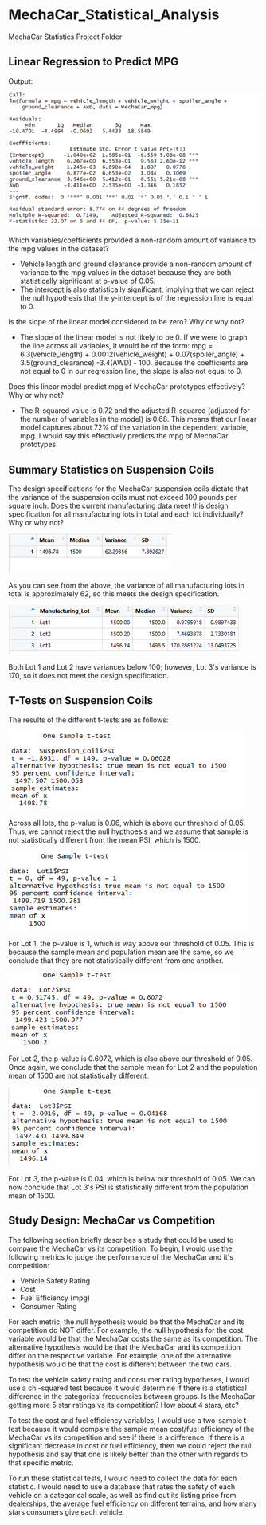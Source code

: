# MechaCar_Statistical_Analysis
MechaCar Statistics Project Folder
## Linear Regression to Predict MPG
Output:

![Regression Output](https://github.com/SethBoswell/MechaCar_Statistical_Analysis/blob/main/Images/Regression%20Output.png)

Which variables/coefficients provided a non-random amount of variance to the mpg values in the dataset?
* Vehicle length and ground clearance provide a non-random amount of variance to the mpg values in the dataset because they are both statistically significant at p-value of 0.05.
* The intercept is also statistically significant, implying that we can reject the null hypothesis that the y-intercept is of the regression line is equal to 0.

Is the slope of the linear model considered to be zero? Why or why not?
* The slope of the linear model is not likely to be 0. If we were to graph the line across all variables, it would be of the form: mpg = 6.3(vehicle_length) + 0.0012(vehicle_weight) + 0.07(spoiler_angle) + 3.5(ground_clearance) -3.4(AWD) - 100. Because the coefficients are not equal to 0 in our regression line, the slope is also not equal to 0.

Does this linear model predict mpg of MechaCar prototypes effectively? Why or why not?
* The R-squared value is 0.72 and the adjusted R-squared (adjusted for the number of variables in the model) is 0.68. This means that our linear model captures about 72% of the variation in the dependent variable, mpg. I would say this effectively predicts the mpg of MechaCar prototypes. 

## Summary Statistics on Suspension Coils
The design specifications for the MechaCar suspension coils dictate that the variance of the suspension coils must not exceed 100 pounds per square inch. Does the current manufacturing data meet this design specification for all manufacturing lots in total and each lot individually? Why or why not?

![Total Summary](https://github.com/SethBoswell/MechaCar_Statistical_Analysis/blob/main/Images/Total%20Summary.png)

As you can see from the above, the variance of all manufacturing lots in total is approximately 62, so this meets the design specification.

![Lot Summary](https://github.com/SethBoswell/MechaCar_Statistical_Analysis/blob/main/Images/Lot%20Summary.png)

Both Lot 1 and Lot 2 have variances below 100; however, Lot 3's variance is 170, so it does not meet the design specification. 

## T-Tests on Suspension Coils

The results of the different t-tests are as follows:

![Total T-Test](https://github.com/SethBoswell/MechaCar_Statistical_Analysis/blob/main/Images/Total%20T-Test.png)

Across all lots, the p-value is 0.06, which is above our threshold of 0.05. Thus, we cannot reject the null hypthoesis and we assume that sample is not statistically different from the mean PSI, which is 1500. 

![Lot 1 T-Test](https://github.com/SethBoswell/MechaCar_Statistical_Analysis/blob/main/Images/Lot1%20T-Test.png)

For Lot 1, the p-value is 1, which is way above our threshold of 0.05. This is because the sample mean and population mean are the same, so we conclude that they are not statistically different from one another.

![Lot 2 T-Test](https://github.com/SethBoswell/MechaCar_Statistical_Analysis/blob/main/Images/Lot2%20T-Test.png)

For Lot 2, the p-value is 0.6072, which is also above our threshold of 0.05. Once again, we conclude that the sample mean for Lot 2 and the population mean of 1500 are not statistically different. 

![Lot 3 T-Test](https://github.com/SethBoswell/MechaCar_Statistical_Analysis/blob/main/Images/Lot3%20T-Test.png)


For Lot 3, the p-value is 0.04, which is below our threshold of 0.05. We can now conclude that Lot 3's PSI is statistically different from the population mean of 1500. 

## Study Design: MechaCar vs Competition
The following section briefly describes a study that could be used to compare the MechaCar vs its competition. To begin, I would use the following metrics to judge the performance of the MechaCar and it's competition:
* Vehicle Safety Rating
* Cost
* Fuel Efficiency (mpg)
* Consumer Rating

For each metric, the null hypothesis would be that the MechaCar and its competition do NOT differ. For example, the null hypothesis for the cost variable would be that the MechaCar costs the same as its competition. The alternative hypothesis would be that the MechaCar and its competition differ on the respective variable. For example, one of the alternative hypothesis would be that the cost is different between the two cars.

To test the vehicle safety rating and consumer rating hypotheses, I would use a chi-squared test because it would determine if there is a statistical difference in the categorical frequencies between groups. Is the MechaCar getting more 5 star ratings vs its competition? How about 4 stars, etc? 

To test the cost and fuel efficiency variables, I would use a two-sample t-test because it would compare the sample mean cost/fuel efficiency of the MechaCar vs its competition and see if there is a difference. If there is a significant decrease in cost or fuel efficiency, then we could reject the null hypothesis and say that one is likely better than the other with regards to that specific metric. 

To run these statistical tests, I would need to collect the data for each statistic. I would need to use a database that rates the safety of each vehicle on a categorical scale, as well as find out its listing price from dealerships, the average fuel efficiency on different terrains, and how many stars consumers give each vehicle. 
